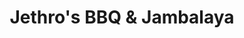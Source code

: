 ---
title: "Jethro's BBQ & Jambalaya"
url: /west-des-moines/jethros-bbq-and-jambalaya/
shop: computer
---
